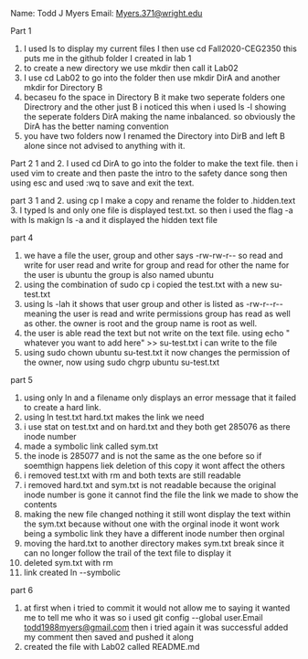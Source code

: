 Name: Todd J Myers 
Email: Myers.371@wright.edu


Part 1 
1.  I used ls to display my current files I then use cd Fall2020-CEG2350 this puts me in the github folder I created in lab 1 
2.  to create a new directory we use mkdir then call it Lab02
3.  I use cd Lab02 to go into the folder then use mkdir DirA and another mkdir for Directory B
4.  becaseu fo the space in Directory B it make two seperate folders one Directrory and the other just B i noticed this when i used ls -l showing 
the seperate folders DirA making the name inbalanced. so obviously the DirA has the better naming convention 
5.  you have two folders now I renamed the Directory into DirB and left B alone since not advised to anything with it.

Part 2 
1 and 2.   I used cd DirA to go into the folder to make the text file. then i used vim to create and then paste the intro to the safety dance song 
then using esc and used :wq to save and exit the text.

part 3 
1 and 2.  using cp I make a copy and rename the folder to .hidden.text
3.   I typed ls and only one file is displayed test.txt. so then i used the flag -a with ls makign ls -a and it displayed the hidden text file

part 4
1.  we have a file the user, group and other says -rw-rw-r--  so read and write for user read and write for group and read for other 
the name for the user is ubuntu the group is also named ubuntu 
2.  using the combination of sudo cp i copied the test.txt with a new su-test.txt
3.  using ls -lah it shows that user group and other is listed as -rw-r--r-- meaning the user is read and write permissions 
group has read as well as other. the owner is root and the group name is root as well.
4.  the user is able read the text but not write on the text file. using echo " whatever you want to add here" >> su-test.txt i can write to the file 
5.  using sudo chown ubuntu su-test.txt it now changes the permission of the owner, now using sudo chgrp ubuntu su-test.txt 

part 5 
1.  using only ln and a filename only displays an error message that it failed to create a hard link.
2.  using ln test.txt hard.txt makes the link we need
3.  i use stat on test.txt and on hard.txt and they both get 285076 as there inode number
4.  made a symbolic link called sym.txt
5.  the inode is 285077 and is not the same as the one before so if soemthign happens liek deletion of this copy it wont affect the others
6.  i removed test.txt with rm and both texts are still readable 
7.  i removed hard.txt and sym.txt is not readable because the original inode number is gone it cannot find the file the link we made to show the contents
8.  making the new file changed nothing it still wont display the text within the sym.txt because without one with the orginal inode it wont work being a 
symbolic link they have a different inode number then orginal 
9.  moving the hard.txt to another directory makes sym.txt break since it can no longer follow the trail of the text file to display it 
10. deleted sym.txt with rm 
11. link created ln --symbolic 

part 6
1. at first when i tried to commit it would not allow me to saying it wanted me to tell me who it was so i used git config --global user.Email
todd1988myers@gmail.com then i tried again it was successful added my comment then saved and pushed it along 
2. created the file with Lab02 called README.md

